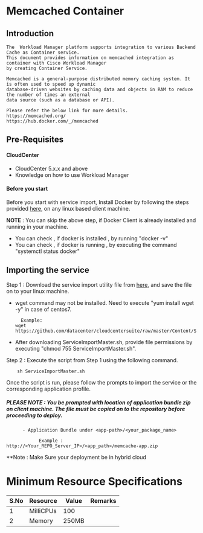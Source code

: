 # Memcached Container
## Introduction
    The  Workload Manager platform supports integration to various Backend Cache as Container service.
    This document provides information on memcached integration as container with Cisco Workload Manager
    by creating Container Service.
    
    Memcached is a general-purpose distributed memory caching system. It is often used to speed up dynamic 
    database-driven websites by caching data and objects in RAM to reduce the number of times an external 
    data source (such as a database or API).
	
    Please refer the below link for more details.
    https://memcached.org/
	https://hub.docker.com/_/memcached
	
## Pre-Requisites
#### CloudCenter
- CloudCenter 5.x.x and above
- Knowledge on how to use Workload Manager

#### Before you start
Before you start with service import, Install Docker by following the steps provided [here](https://wwwin-github.cisco.com/CloudCenterSuite/Content-Factory/raw/master/dockerimages/Steps%20for%20Installation%20of%20Docker%20CE%20on%20CentOS7_V2.docx), on any linux based client machine.

**NOTE** : You can skip the above step, if Docker Client is already installed and running in your machine. 
- You can check , if docker is installed , by running "docker -v"
- You can check , if docker is running , by executing the command "systemctl status docker"

## Importing the service

Step 1 : Download the service import utility file from [here](https://raw.githubusercontent.com/datacenter/cloudcentersuite/master/Content/Scripts/ServiceImportMaster.sh), and save the file on to your linux machine.
- wget command may not be installed. Need to execute "yum install wget -y" in case of centos7.

	    Example: 
      wget https://github.com/datacenter/cloudcentersuite/raw/master/Content/Scripts/ServiceImportMaster.sh
				
- After downloading ServiceImportMaster.sh, provide file permissions by executing "chmod 755 ServiceImportMaster.sh".
				

Step 2 : Execute the script from Step 1 using the following command.

        sh ServiceImportMaster.sh

Once the script is run, please follow the prompts to import the service or the corresponding application profile.


##### PLEASE NOTE : You be prompted with location of application bundle zip on client machine. The file must be copied on to the repository before proceeding to deploy.

          - Application Bundle under <app-path>/<your_package_name>
        
                Example : http://<Your_REPO_Server_IP>/<app_path>/memcache-app.zip


**Note : Make Sure your deployment be in hybrid cloud
 
# Minimum Resource Specifications

S.No | Resource   |  Value   | Remarks
---- | ---------- |--------- | ------- 
 1   |  MilliCPUs | 100      |        
 2   |  Memory    | 250MB    |        